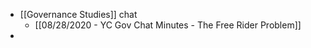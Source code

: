 - [[Governance Studies]] chat
    - [[08/28/2020 - YC Gov Chat Minutes - The Free Rider Problem]]
- 
